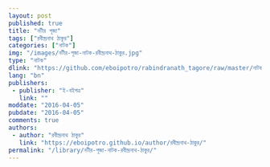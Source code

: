 ```yaml
---
layout: post
published: true
title: "নটীর পূজা"
tags: ["রবীন্দ্রনাথ ঠাকুর"]
categories: ["নাটক"]
img: "/images/নটীর-পূজা-নাটক-রবীন্দ্রনাথ-ঠাকুর.jpg"
type: "নাটক"
dlink: "https://github.com/eboipotro/rabindranath_tagore/raw/master/নাটক/নটীর_পূজা.epub"
lang: "bn"
publishers: 
 - publisher: "ই-বইপত্র"
   link: ""
moddate: "2016-04-05"
pubdate: "2016-04-05"
comments: true
authors: 
 - author: "রবীন্দ্রনাথ ঠাকুর"
   link: "https://eboipotro.github.io/author/রবীন্দ্রনাথ-ঠাকুর/"
permalink: "/library/নটীর-পূজা-নাটক-রবীন্দ্রনাথ-ঠাকুর/"
---
```

